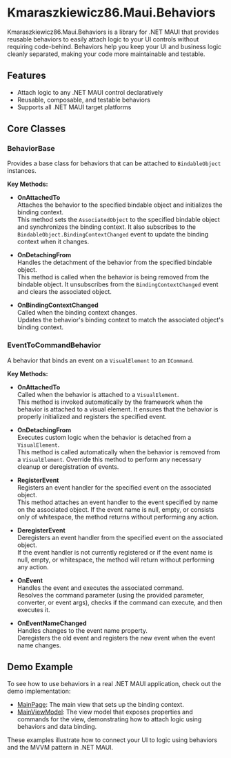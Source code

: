 # Kmaraszkiewicz86.Maui.Behaviors

Kmaraszkiewicz86.Maui.Behaviors is a library for .NET MAUI that provides reusable behaviors to easily attach logic to your UI controls without requiring code-behind. Behaviors help you keep your UI and business logic cleanly separated, making your code more maintainable and testable.

## Features

- Attach logic to any .NET MAUI control declaratively
- Reusable, composable, and testable behaviors
- Supports all .NET MAUI target platforms

## Core Classes

### BehaviorBase

Provides a base class for behaviors that can be attached to `BindableObject` instances.

**Key Methods:**

- **OnAttachedTo**  
  Attaches the behavior to the specified bindable object and initializes the binding context.  
  This method sets the `AssociatedObject` to the specified bindable object and synchronizes the binding context. It also subscribes to the `BindableObject.BindingContextChanged` event to update the binding context when it changes.

- **OnDetachingFrom**  
  Handles the detachment of the behavior from the specified bindable object.  
  This method is called when the behavior is being removed from the bindable object. It unsubscribes from the `BindingContextChanged` event and clears the associated object.

- **OnBindingContextChanged**  
  Called when the binding context changes.  
  Updates the behavior's binding context to match the associated object's binding context.

### EventToCommandBehavior

A behavior that binds an event on a `VisualElement` to an `ICommand`.

**Key Methods:**

- **OnAttachedTo**  
  Called when the behavior is attached to a `VisualElement`.  
  This method is invoked automatically by the framework when the behavior is attached to a visual element. It ensures that the behavior is properly initialized and registers the specified event.

- **OnDetachingFrom**  
  Executes custom logic when the behavior is detached from a `VisualElement`.  
  This method is called automatically when the behavior is removed from a `VisualElement`. Override this method to perform any necessary cleanup or deregistration of events.

- **RegisterEvent**  
  Registers an event handler for the specified event on the associated object.  
  This method attaches an event handler to the event specified by name on the associated object. If the event name is null, empty, or consists only of whitespace, the method returns without performing any action.

- **DeregisterEvent**  
  Deregisters an event handler from the specified event on the associated object.  
  If the event handler is not currently registered or if the event name is null, empty, or whitespace, the method will return without performing any action.

- **OnEvent**  
  Handles the event and executes the associated command.  
  Resolves the command parameter (using the provided parameter, converter, or event args), checks if the command can execute, and then executes it.

- **OnEventNameChanged**  
  Handles changes to the event name property.  
  Deregisters the old event and registers the new event when the event name changes.

## Demo Example

To see how to use behaviors in a real .NET MAUI application, check out the demo implementation:

- [MainPage](Kmaraszkiewicz86.Maui.Behaviors.Demo/MainPage.xaml.cs#L113-L306): The main view that sets up the binding context.
- [MainViewModel](Kmaraszkiewicz86.Maui.Behaviors.Demo/ViewModels/MainViewModel.cs#L621-L4467): The view model that exposes properties and commands for the view, demonstrating how to attach logic using behaviors and data binding.

These examples illustrate how to connect your UI to logic using behaviors and the MVVM pattern in .NET MAUI.
